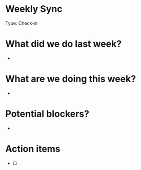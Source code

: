# Weekly Sync

Type: Check-in

# What did we do last week?

- 

# What are we doing this week?

- 

# Potential blockers?

- 

# Action items

- [ ]
